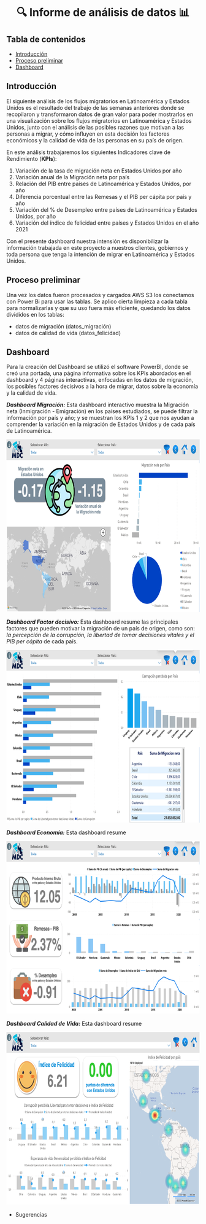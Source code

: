 # <h1 align="center">:mag: Informe de análisis de datos :bar_chart: </h1>

## Tabla de contenidos
* [Introducción](#Introducción)
* [Proceso preliminar](#Proceso-preliminar)
* [Dashboard](#Dashboard)

## Introducción
El siguiente análisis de los flujos migratorios en Latinoamérica y Estados Unidos es el resultado del trabajo de las semanas anteriores donde se recopilaron y transformaron datos de gran valor para poder mostrarlos en una visualización sobre los flujos migratorios en Latinoamérica y Estados Unidos, junto con el análisis de las posibles razones que motivan a las personas a migrar, y cómo influyen en esta decisión los factores económicos y la calidad de vida de las personas en su país de origen.

En este análisis trabajaremos los siguientes Indicadores clave de Rendimiento (**KPIs**):
1. Variación de la tasa de migración neta en Estados Unidos por año
2. Variación anual de la Migración neta por país
3. Relación del PIB entre países de Latinoamérica y Estados Unidos, por año
4. Diferencia porcentual entre las Remesas y el PIB per cápita por país y año
5. Variación del % de Desempleo entre países de Latinoamérica y Estados Unidos, por año
6. Variación del índice de felicidad entre países y Estados Unidos en el año 2021

Con el presente dashboard nuestra intensión es disponibilizar la información trabajada en este proyecto a nuestros clientes, gobiernos y toda persona que tenga la intención de migrar en Latinoamérica y Estados Unidos.

## Proceso preliminar
Una vez los datos fueron procesados y cargados AWS S3 los conectamos con Power Bi para usar las tablas. Se aplico cierta limpieza a cada tabla para normalizarlas y que su uso fuera más eficiente, quedando los datos divididos en los tablas:
+ datos de migración (datos_migración)
+ datos de calidad de vida (datos_felicidad)

## Dashboard
Para la creación del Dashboard se utilizó el software PowerBI, donde se creó una portada, una página informativa sobre los KPIs abordados en el dashboard y 4 páginas interactivas, enfocadas en los datos de migración, los posibles factores decisivos a la hora de migrar, datos sobre la economía y la calidad de vida.

**_Dashboard Migración:_**
Esta dashboard interactivo muestra la Migración neta (Inmigración - Emigración) en los países estudiados, se puede filtrar la información por país y año; y se muestran los KPIs 1 y 2 que nos ayudan a comprender la variación en la migración de Estados Unidos y de cada país de Latinoamérica.
<p align="center">
   <img width="800" height="450" src="img/dashboard_migracion.png">
   </p>

**_Dashboard Factor decisivo:_**
Esta dashboard resume las principales factores que pueden motivar la migración de un país de origen, como son: _la percepción de la corrupción, la libertad de tomar decisiones vitales y el PIB per cápita_ de cada país.
<p align="center">
   <img width="800" height="450" src="img/dashboard_factor decisivo.png">
   </p>

**_Dashboard Economía:_**
Esta dashboard resume 
<p align="center">
   <img width="800" height="450" src="img/dashboard_economia.png">
   </p>

**_Dashboard Calidad de Vida:_**
Esta dashboard resume 
<p align="center">
   <img width="800" height="450" src="img/dashboard_calidad de vida.png">
   </p>

+ Sugerencias
